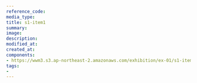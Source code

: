 ```yaml
---
reference_code:
media_type:
title: s1-item1
summary:
image:
description:
modified_at:
created_at:
components:
- https://wwm3.s3.ap-northeast-2.amazonaws.com/exhibition/ex-01/s1-item1.png
tags:
-
---
```

